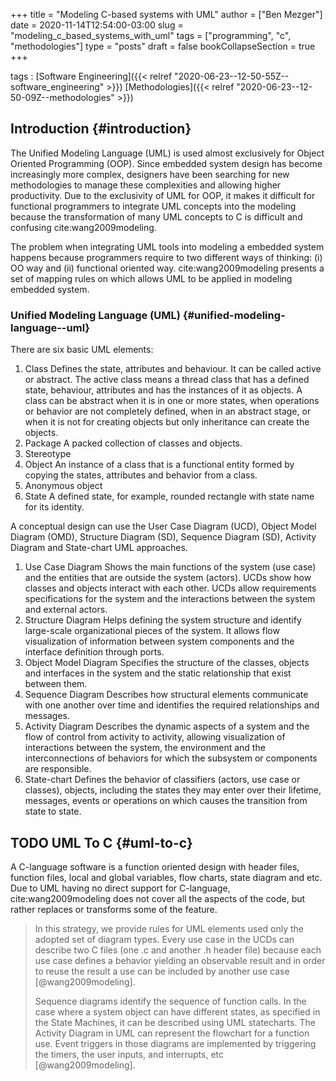 +++
title = "Modeling C-based systems with UML"
author = ["Ben Mezger"]
date = 2020-11-14T12:54:00-03:00
slug = "modeling_c_based_systems_with_uml"
tags = ["programming", "c", "methodologies"]
type = "posts"
draft = false
bookCollapseSection = true
+++

tags
: [Software Engineering]({{< relref "2020-06-23--12-50-55Z--software_engineering" >}}) [Methodologies]({{< relref "2020-06-23--12-50-09Z--methodologies" >}})


## Introduction {#introduction}

The Unified Modeling Language (UML) is used almost exclusively for Object
Oriented Programming (OOP). Since embedded system design has become increasingly
more complex, designers have been searching for new methodologies to manage
these complexities and allowing higher productivity. Due to the exclusivity of
UML for OOP, it makes it difficult for functional programmers to integrate UML
concepts into the modeling because the transformation of many UML concepts to C
is difficult and confusing cite:wang2009modeling.

The problem when integrating UML tools into modeling a embedded system happens
because programmers require to two different ways of thinking: (i) OO way and
(ii) functional oriented way. cite:wang2009modeling presents a set of mapping rules
on which allows UML to be applied in modeling embedded system.


### Unified Modeling Language (UML) {#unified-modeling-language--uml}

There are six basic UML elements:

1.  Class
    Defines the state, attributes and behaviour. It can be called active or
    abstract. The active class means a thread class that has a defined state,
    behaviour, attributes and has the instances of it as objects. A class can be
    abstract when it is in one or more states, when operations or behavior are
    not completely defined, when in an abstract stage, or when it is not for
    creating objects but only inheritance can create the objects.
2.  Package
    A packed collection of classes and objects.
3.  Stereotype
4.  Object
    An instance of a class that is a functional entity formed by copying the
    states, attributes and behavior from a class.
5.  Anonymous object
6.  State
    A defined state, for example, rounded rectangle with state name for its
    identity.

A conceptual design can use the User Case Diagram (UCD), Object Model Diagram
(OMD), Structure Diagram (SD), Sequence Diagram (SD), Activity Diagram and
State-chart UML approaches.

1.  Use Case Diagram
    Shows the main functions of the system (use case) and the entities that are
    outside the system (actors). UCDs show how classes and objects interact with
    each other. UCDs allow requirements specifications for the system and the
    interactions between the system and external actors.
2.  Structure Diagram
    Helps defining the system structure and identify large-scale organizational
    pieces of the system. It allows flow visualization of information between
    system components and the interface definition through ports.
3.  Object Model Diagram
    Specifies the structure of the classes, objects and interfaces in the system
    and the static relationship that exist between them.
4.  Sequence Diagram
    Describes how structural elements communicate with one another over time and
    identifies the required relationships and messages.
5.  Activity Diagram
    Describes the dynamic aspects of a system and the flow of control from
    activity to activity, allowing visualization of interactions between the
    system, the environment and the interconnections of behaviors for which the
    subsystem or components are responsible.
6.  State-chart
    Defines the behavior of classifiers (actors, use case or classes), objects,
    including the states they may enter over their lifetime, messages, events or
    operations on which causes the transition from state to state.


## <span class="org-todo todo TODO">TODO</span> UML To C {#uml-to-c}

A C-language software is a function oriented design with header files, function
files, local and global variables, flow charts, state diagram and etc. Due to
UML having no direct support for C-language, cite:wang2009modeling does not cover
all the aspects of the code, but rather replaces or transforms some of the
feature.

> In this strategy, we provide rules for UML elements used only the adopted set of
> diagram types. Every use case in the UCDs can describe two C files (one .c and
> another .h header file) because each use case defines a behavior yielding an
> observable result and in order to reuse the result a use can be included by
> another use case [@wang2009modeling].
>
> Sequence diagrams identify the sequence of function calls. In the case where a
> system object can have different states, as specified in the State Machines, it
> can be described using UML statecharts. The Activity Diagram in UML can
> represent the flowchart for a function use. Event triggers in those diagrams are
> implemented by triggering the timers, the user inputs, and interrupts, etc
> [@wang2009modeling].